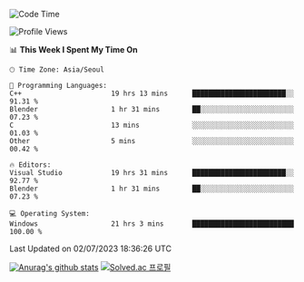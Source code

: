 <!--START_SECTION:waka-->
![Code Time](http://img.shields.io/badge/Code%20Time-345%20hrs%2040%20mins-blue)

![Profile Views](http://img.shields.io/badge/Profile%20Views-1-blue)

📊 **This Week I Spent My Time On** 

```text
🕑︎ Time Zone: Asia/Seoul

💬 Programming Languages: 
C++                      19 hrs 13 mins      ███████████████████████░░   91.31 % 
Blender                  1 hr 31 mins        ██░░░░░░░░░░░░░░░░░░░░░░░   07.23 % 
C                        13 mins             ░░░░░░░░░░░░░░░░░░░░░░░░░   01.03 % 
Other                    5 mins              ░░░░░░░░░░░░░░░░░░░░░░░░░   00.42 % 

🔥 Editors: 
Visual Studio            19 hrs 31 mins      ███████████████████████░░   92.77 % 
Blender                  1 hr 31 mins        ██░░░░░░░░░░░░░░░░░░░░░░░   07.23 % 

💻 Operating System: 
Windows                  21 hrs 3 mins       █████████████████████████   100.00 % 
```


 Last Updated on 02/07/2023 18:36:26 UTC
<!--END_SECTION:waka-->
[![Anurag's github stats](https://github-readme-stats.vercel.app/api?username=heosumin518)](https://github.com/anuraghazra/github-readme-stats)
[![Solved.ac
프로필](http://mazassumnida.wtf/api/v2/generate_badge?boj=heosumin)](https://solved.ac/heosumin)
